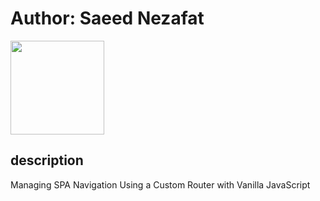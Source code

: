 # Author: Saeed Nezafat
<div>
<img width="150" src="https://avatars.githubusercontent.com/u/108469506?v=4">
</div>

## description
Managing SPA Navigation Using a Custom Router with Vanilla JavaScript
